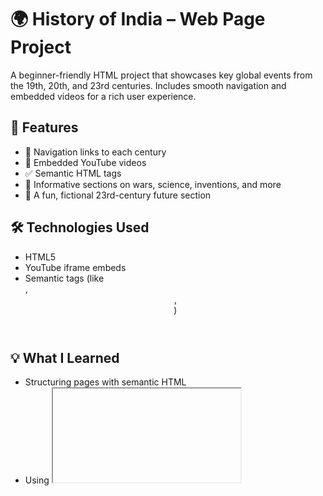 # 🌍 History of India – Web Page Project

A beginner-friendly HTML project that showcases key global events from the 19th, 20th, and 23rd centuries. Includes smooth navigation and embedded videos for a rich user experience.

## 📌 Features
- 🧭 Navigation links to each century
- 🎥 Embedded YouTube videos
- ✅ Semantic HTML tags
- 🧠 Informative sections on wars, science, inventions, and more
- 🌌 A fun, fictional 23rd-century future section

## 🛠 Technologies Used
- HTML5  
- YouTube iframe embeds  
- Semantic tags (like <section>, <header>, <footer>)

## 💡 What I Learned
- Structuring pages with semantic HTML
- Using <iframe> to embed videos
- Designing readable, educational layouts

## 📸 Screenshot
![project-screenshot](Screenshot 2025-06-16 200513.png)  

## 🔗 Live Demo (optional)
If you use GitHub Pages:  
https://roshan-470.github.io/history-of-india-webpage

## 📬 Feedback
Open to feedback or suggestions! Feel free to create an issue or message me on [LinkedIn](https://www.linkedin.com/in/roshan-hiwase/).

---

